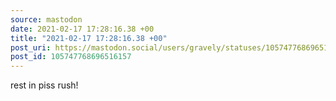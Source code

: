 ```yaml
---
source: mastodon
date: 2021-02-17 17:28:16.38 +00
title: "2021-02-17 17:28:16.38 +00"
post_uri: https://mastodon.social/users/gravely/statuses/105747768696516157
post_id: 105747768696516157
---
```

rest in piss rush!


